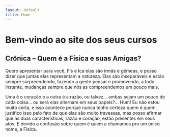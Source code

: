 ```yaml
---
layout: default
title: Home
---
```


# Bem-vindo ao site dos seus cursos

## Crônica – Quem é a Física e suas Amigas?

Quero apresentar para você, Fís e Ica elas são irmãs e gêmeas, e posso dizer que juntas elas representam a natureza. Elas são inseparáveis e estão sempre surpreendendo, fazendo a gente pensar e promovendo, a todo instante, mudanças sempre que nós as compreendemos um pouco mais.

Uma é o coração e a outra é a razão, ou talvez... ambas sejam um pouco de cada coisa... ou será elas alternam em seus papeis?... Hum! Eu não estou muito certa, e isso acontece porque nunca tenho certeza quem é quem, justifico isso pelo fato de que elas são muito travessas, mas posso afirmar que as duas características, razão e coração, estão presentes em seus atos. E devido a confusão sobre quem é quem a chamamos pro um único nome, a Física.


